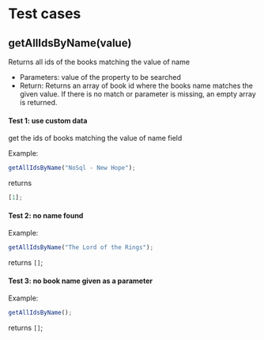 # Test cases

## **getAllIdsByName(value)**

Returns all ids of the books matching the value of name

- Parameters: value of the property to be searched
- Return: Returns an array of book id where the books name matches the given value. If there is no match or parameter is missing, an empty array is returned.

#### Test 1: use custom data

get the ids of books matching the value of name field

Example:

```js
getAllIdsByName("NoSql - New Hope");
```

returns

```js
[1];
```

#### Test 2: no name found

Example:

```js
getAllIdsByName("The Lord of the Rings");
```

returns `[]`;

#### Test 3: no book name given as a parameter

Example:

```js
getAllIdsByName();
```

returns `[]`;
